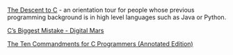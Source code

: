 [The Descent to C](https://www.chiark.greenend.org.uk/~sgtatham/cdescent/) - an orientation tour for people whose previous programming background is in high level languages such as Java or Python.

[C’s Biggest Mistake - Digital Mars](https://digitalmars.com/articles/C-biggest-mistake.html)

[The Ten Commandments for C Programmers (Annotated Edition)](https://www.lysator.liu.se/c/ten-commandments.html)
